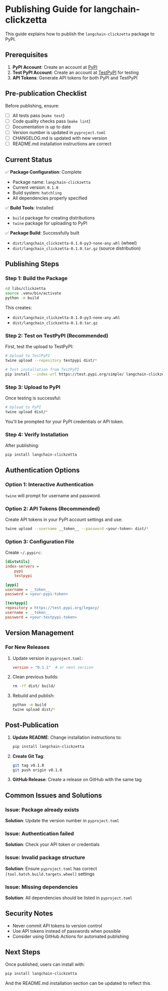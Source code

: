 # Publishing Guide for langchain-clickzetta

This guide explains how to publish the `langchain-clickzetta` package to PyPI.

## Prerequisites

1. **PyPI Account**: Create an account at [PyPI](https://pypi.org/account/register/)
2. **Test PyPI Account**: Create an account at [TestPyPI](https://test.pypi.org/account/register/) for testing
3. **API Tokens**: Generate API tokens for both PyPI and TestPyPI

## Pre-publication Checklist

Before publishing, ensure:

- [ ] All tests pass (`make test`)
- [ ] Code quality checks pass (`make lint`)
- [ ] Documentation is up to date
- [ ] Version number is updated in `pyproject.toml`
- [ ] CHANGELOG.md is updated with new version
- [ ] README.md installation instructions are correct

## Current Status

✅ **Package Configuration**: Complete
- Package name: `langchain-clickzetta`
- Current version: `0.1.0`
- Build system: `hatchling`
- All dependencies properly specified

✅ **Build Tools**: Installed
- `build` package for creating distributions
- `twine` package for uploading to PyPI

✅ **Package Build**: Successfully built
- `dist/langchain_clickzetta-0.1.0-py3-none-any.whl` (wheel)
- `dist/langchain_clickzetta-0.1.0.tar.gz` (source distribution)

## Publishing Steps

### Step 1: Build the Package

```bash
cd libs/clickzetta
source .venv/bin/activate
python -m build
```

This creates:
- `dist/langchain_clickzetta-0.1.0-py3-none-any.whl`
- `dist/langchain_clickzetta-0.1.0.tar.gz`

### Step 2: Test on TestPyPI (Recommended)

First, test the upload to TestPyPI:

```bash
# Upload to TestPyPI
twine upload --repository testpypi dist/*

# Test installation from TestPyPI
pip install --index-url https://test.pypi.org/simple/ langchain-clickzetta
```

### Step 3: Upload to PyPI

Once testing is successful:

```bash
# Upload to PyPI
twine upload dist/*
```

You'll be prompted for your PyPI credentials or API token.

### Step 4: Verify Installation

After publishing:

```bash
pip install langchain-clickzetta
```

## Authentication Options

### Option 1: Interactive Authentication
`twine` will prompt for username and password.

### Option 2: API Tokens (Recommended)
Create API tokens in your PyPI account settings and use:

```bash
twine upload --username __token__ --password <your-token> dist/*
```

### Option 3: Configuration File
Create `~/.pypirc`:

```ini
[distutils]
index-servers =
    pypi
    testpypi

[pypi]
username = __token__
password = <your-pypi-token>

[testpypi]
repository = https://test.pypi.org/legacy/
username = __token__
password = <your-testpypi-token>
```

## Version Management

### For New Releases

1. Update version in `pyproject.toml`:
   ```toml
   version = "0.1.1"  # or next version
   ```

2. Clean previous builds:
   ```bash
   rm -rf dist/ build/
   ```

3. Rebuild and publish:
   ```bash
   python -m build
   twine upload dist/*
   ```

## Post-Publication

1. **Update README**: Change installation instructions to:
   ```bash
   pip install langchain-clickzetta
   ```

2. **Create Git Tag**:
   ```bash
   git tag v0.1.0
   git push origin v0.1.0
   ```

3. **GitHub Release**: Create a release on GitHub with the same tag

## Common Issues and Solutions

### Issue: Package already exists
**Solution**: Update the version number in `pyproject.toml`

### Issue: Authentication failed
**Solution**: Check your API token or credentials

### Issue: Invalid package structure
**Solution**: Ensure `pyproject.toml` has correct `[tool.hatch.build.targets.wheel]` settings

### Issue: Missing dependencies
**Solution**: All dependencies should be listed in `pyproject.toml`

## Security Notes

- Never commit API tokens to version control
- Use API tokens instead of passwords when possible
- Consider using GitHub Actions for automated publishing

## Next Steps

Once published, users can install with:

```bash
pip install langchain-clickzetta
```

And the README.md installation section can be updated to reflect this.